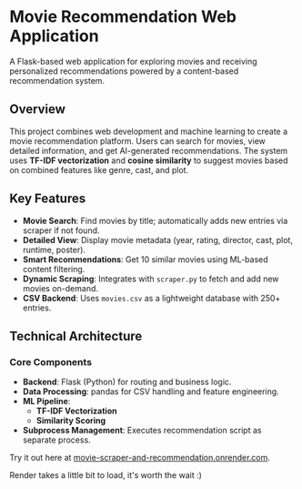 # Movie Recommendation Web Application

A Flask-based web application for exploring movies and receiving personalized recommendations powered by a content-based recommendation system.

## Overview

This project combines web development and machine learning to create a movie recommendation platform. Users can search for movies, view detailed information, and get AI-generated recommendations. The system uses **TF-IDF vectorization** and **cosine similarity** to suggest movies based on combined features like genre, cast, and plot.

## Key Features

- **Movie Search**: Find movies by title; automatically adds new entries via scraper if not found.
- **Detailed View**: Display movie metadata (year, rating, director, cast, plot, runtime, poster).
- **Smart Recommendations**: Get 10 similar movies using ML-based content filtering.
- **Dynamic Scraping**: Integrates with `scraper.py` to fetch and add new movies on-demand.
- **CSV Backend**: Uses `movies.csv` as a lightweight database with 250+ entries.

## Technical Architecture

### Core Components
- **Backend**: Flask (Python) for routing and business logic.
- **Data Processing**: pandas for CSV handling and feature engineering.
- **ML Pipeline**: 
  - **TF-IDF Vectorization**
  - **Similarity Scoring**
- **Subprocess Management**: Executes recommendation script as separate process.

Try it out here at [movie-scraper-and-recommendation.onrender.com](https://movie-scraper-and-recommendation.onrender.com/).

Render takes a little bit to load, it's worth the wait :)

